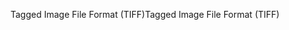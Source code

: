 <span data-ttu-id="85491-101">Tagged Image File Format (TIFF)</span><span class="sxs-lookup"><span data-stu-id="85491-101">Tagged Image File Format (TIFF)</span></span>
